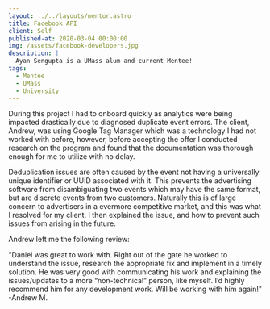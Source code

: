 ```yaml
---
layout: ../../layouts/mentor.astro
title: Facebook API
client: Self
published-at: 2020-03-04 00:00:00
img: /assets/facebook-developers.jpg
description: |
  Ayan Sengupta is a UMass alum and current Mentee!
tags:
  - Mentee
  - UMass
  - University
---
```


During this project I had to onboard quickly as analytics were being impacted drastically due to diagnosed duplicate event errors. The client, Andrew, was using Google Tag Manager which was a technology I had not worked with before, however, before accepting the offer I conducted research on the program and found that the documentation was thorough enough for me to utilize with no delay.

Deduplication issues are often caused by the event not having a universally unique identifier or UUID associated with it. This prevents the advertising software from disambiguating two events which may have the same format, but are discrete events from two customers. Naturally this is of large concern to advertisers in a evermore competitive market, and this was what I resolved for my client. I then explained the issue, and how to prevent such issues from arising in the future.

Andrew left me the following review:

"Daniel was great to work with. Right out of the gate he worked to understand the issue, research the appropriate fix and implement in a timely solution. He was very good with communicating his work and explaining the issues/updates to a more “non-technical” person, like myself. I’d highly recommend him for any development work. Will be working with him again!" -Andrew M.
